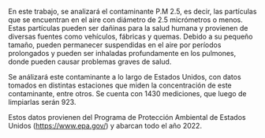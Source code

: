 En este trabajo, se analizará el contaminante P.M 2.5, es decir, las partículas que se encuentran en el aire con diámetro de 2.5 micrómetros o menos. Estas partículas pueden ser dañinas para la salud humana y provienen de diversas fuentes como vehículos, fábricas y quemas. Debido a su pequeño tamaño, pueden permanecer suspendidas en el aire por períodos prolongados y pueden ser inhaladas profundamente en los pulmones, donde pueden causar problemas graves de salud.

Se análizará este contaminante a lo largo de Estados Unidos, con datos tomados en distintas estaciones que miden la concentración de este contaminante, entre otros. Se cuenta con 1430 mediciones, que luego de limpiarlas serán 923.

Estos datos provienen del Programa de Protección Ambiental de Estados Unidos (https://www.epa.gov/) y abarcan todo el año 2022.
